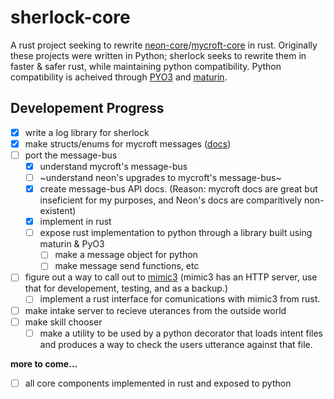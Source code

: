 # sherlock-core

A rust project seeking to rewrite [neon-core](https://github.com/NeonGeckoCom/NeonCore)/[mycroft-core](https://github.com/MycroftAI/mycroft-core) in rust. Originally these projects were written in Python; sherlock seeks to rewrite them in faster & safer rust, while maintaining python compatibility. Python compatibility is acheived through [PYO3](https://docs.rs/pyo3/latest/pyo3/) and [maturin](https://github.com/PyO3/maturin).

## Developement Progress

- [x] write a log library for sherlock
- [x] make structs/enums for mycroft messages ([docs](https://github.com/MycroftAI/documentation/blob/master/docs/mycroft-technologies/mycroft-core/message-types.md))
- [ ] port the message-bus
    - [x] understand mycroft's message-bus
    - [ ] ~understand neon's upgrades to mycroft's message-bus~
    - [x] create message-bus API docs. (Reason: mycroft docs are great but inseficient for my purposes, and Neon's docs are comparitively non-existent)
    - [x] implement in rust
    - [ ] expose rust implementation to python through a library built using maturin & PyO3
        - [ ] make a message object for python
        - [ ] make message send functions, etc
- [ ] figure out a way to call out to [mimic3](https://github.com/MycroftAI/mimic3) (mimic3 has an HTTP server, use that for developement, testing, and as a backup.)
    - [ ] implement a rust interface for comunications with mimic3 from rust.
- [ ] make intake server to recieve uterances from the outside world
- [ ] make skill chooser
    - [ ] make a utility to be used by a python decorator that loads intent files and produces a way to check the users utterance against that file.
<!-- - [ ]  -->

**more to come...**

- [ ] all core components implemented in rust and exposed to python


